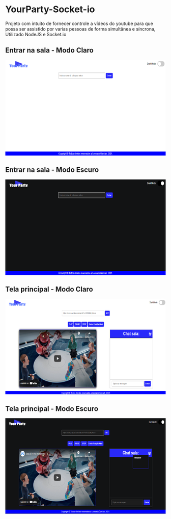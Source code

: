 # YourParty-Socket-io
Projeto com intuito de fornecer controle a vídeos do youtube para que possa ser assistido por varias pessoas de forma simultânea  e síncrona, Utilizado NodeJS e Socket.io 

<h2>Entrar na sala - Modo Claro</h2>
<img style="width: 650px;height: 300px" src="Prints/inicial-modo-claro.PNG">
<h2>Entrar na sala - Modo Escuro</h2>
<img style="width: 650px;height: 300px" src="Prints/inicial-modo-escuro.PNG">
<h2>Tela principal - Modo Claro</h2>
<img style="width: 650px;height: 300px" src="Prints/tela-modo-claro.PNG">
<h2>Tela principal - Modo Escuro</h2>
<img style="width: 650px;height: 300px" src="Prints/tela-modo-escuro.PNG">
